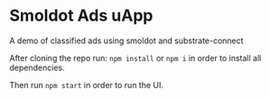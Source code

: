 # Smoldot Ads uApp

A demo of classified ads using smoldot and substrate-connect

After cloning the repo run:
`npm install` or `npm i`
in order to install all dependencies.

Then run `npm start` in order to run the UI.
